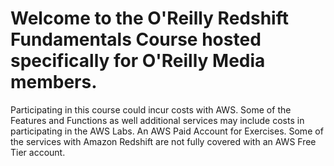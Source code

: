 # Welcome to the O'Reilly Redshift Fundamentals Course hosted specifically for O'Reilly Media members.

Participating in this course could incur costs with AWS.  Some of the Features and Functions as well additional services may include costs in participating in the AWS Labs.
An AWS Paid Account for Exercises. Some of the services with Amazon Redshift are not fully covered with an AWS Free Tier account. 
